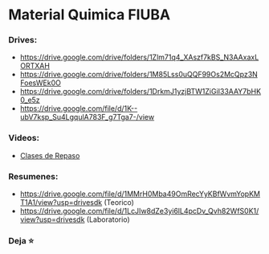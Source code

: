 # Material Quimica FIUBA

### Drives:
* https://drive.google.com/drive/folders/1Zlm71q4_XAszf7kBS_N3AAxaxLORTXAH
* https://drive.google.com/drive/folders/1M85Lss0uQQF99Os2McQpz3NFoesWEk0O
* https://drive.google.com/drive/folders/1DrkmJ1yzjBTW1ZiGiI33AAY7bHK0_e5z
* https://drive.google.com/file/d/1K--ubV7ksp_Su4LgqulA783F_g7Tga7-/view

### Videos:
* [Clases de Repaso](https://www.youtube.com/playlist?list=PLovUfzQicsXskRSE1RS75mJE6FMVEFapF)

### Resumenes:
* https://drive.google.com/file/d/1MMrH0Mba49OmRecYyKBfWvmYopKMT1A1/view?usp=drivesdk (Teorico)
* https://drive.google.com/file/d/1LcJIw8dZe3yi6lL4pcDv_Qvh82WfS0K1/view?usp=drivesdk (Laboratorio)

### Deja ⭐ 
